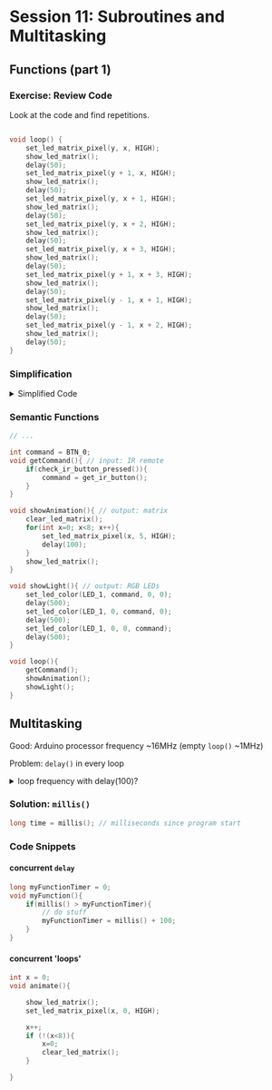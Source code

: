 # Session 11: Subroutines and Multitasking

## Functions (part 1)

### Exercise: Review Code

Look at the code and find repetitions.

```c

void loop() {
    set_led_matrix_pixel(y, x, HIGH);
    show_led_matrix();
    delay(50);
    set_led_matrix_pixel(y + 1, x, HIGH);
    show_led_matrix();
    delay(50);
    set_led_matrix_pixel(y, x + 1, HIGH);
    show_led_matrix();
    delay(50);
    set_led_matrix_pixel(y, x + 2, HIGH);
    show_led_matrix();
    delay(50);
    set_led_matrix_pixel(y, x + 3, HIGH);
    show_led_matrix();
    delay(50);
    set_led_matrix_pixel(y + 1, x + 3, HIGH);
    show_led_matrix();
    delay(50);
    set_led_matrix_pixel(y - 1, x + 1, HIGH);
    show_led_matrix();
    delay(50);
    set_led_matrix_pixel(y - 1, x + 2, HIGH);
    show_led_matrix();
    delay(50);
}
```

### Simplification

<details>
	<summary> Simplified Code </summary>

```c
void showAndDelay(){
    show_led_matrix();
    delay(50);
}

void loop() {
    set_led_matrix_pixel(y, x, HIGH);
    showAndDelay();
    set_led_matrix_pixel(y + 1, x, HIGH);
    showAndDelay();
    set_led_matrix_pixel(y, x + 1, HIGH);
    showAndDelay();
    set_led_matrix_pixel(y, x + 2, HIGH);
    showAndDelay();
    set_led_matrix_pixel(y, x + 3, HIGH);
    showAndDelay();
    set_led_matrix_pixel(y + 1, x + 3, HIGH);
    showAndDelay();
    set_led_matrix_pixel(y - 1, x + 1, HIGH);
    showAndDelay();
    set_led_matrix_pixel(y - 1, x + 2, HIGH);
    showAndDelay();
}
```

</details>


### Semantic Functions

```c
// ...

int command = BTN_0;
void getCommand(){ // input: IR remote
    if(check_ir_button_pressed()){
        command = get_ir_button();
    }
}

void showAnimation(){ // output: matrix
    clear_led_matrix();
    for(int x=0; x<8; x++){
        set_led_matrix_pixel(x, 5, HIGH);
        delay(100);
    }
    show_led_matrix();
}

void showLight(){ // output: RGB LEDs
    set_led_color(LED_1, command, 0, 0);
    delay(500);
    set_led_color(LED_1, 0, command, 0);
    delay(500);
    set_led_color(LED_1, 0, 0, command);
    delay(500);
}

void loop(){
    getCommand();
    showAnimation();
    showLight();
}
```

## Multitasking

Good: Arduino processor frequency ~16MHz (empty `loop()` ~1MHz)

Problem: `delay()` in every loop

<details>
    <summary>
        loop frequency with delay(100)?
    </summary>

    Ans: 1/(50ms) = 10Hz

    -> % processor time unused = 1 - 20Hz/1MHz = 99.999%  
</details>


### Solution: `millis()`

```c
long time = millis(); // milliseconds since program start
```

### Code Snippets

#### concurrent `delay`

```c
long myFunctionTimer = 0;
void myFunction(){
    if(millis() > myFunctionTimer){
        // do stuff
        myFunctionTimer = millis() + 100;
    }
}
```

#### concurrent 'loops'

```c
int x = 0;
void animate(){

    show_led_matrix();
    set_led_matrix_pixel(x, 0, HIGH);

    x++;
    if (!(x<8)){
        x=0;
        clear_led_matrix();
    }

}
```